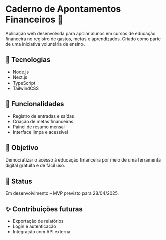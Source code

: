 # Caderno de Apontamentos Financeiros 📒

Aplicação web desenvolvida para apoiar alunos em cursos de educação financeira no registro de gastos, metas e aprendizados. Criado como parte de uma iniciativa voluntária de ensino.

## 🚀 Tecnologias
- Node.js
- Next.js
- TypeScript
- TailwindCSS

## 🧠 Funcionalidades
- Registro de entradas e saídas
- Criação de metas financeiras
- Painel de resumo mensal
- Interface limpa e acessível

## 🎯 Objetivo
Democratizar o acesso à educação financeira por meio de uma ferramenta digital gratuita e de fácil uso.

## 📌 Status
Em desenvolvimento – MVP previsto para 28/04/2025.

## ✨ Contribuições futuras
- Exportação de relatórios
- Login e autenticação
- Integração com API externa

